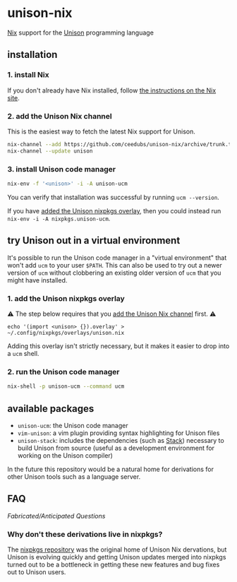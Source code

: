 # unison-nix

[Nix] support for the [Unison] programming language

## installation

### 1. install Nix

If you don't already have Nix installed, follow [the instructions on the Nix site](https://nixos.org/download.html).

### 2. add the Unison Nix channel

This is the easiest way to fetch the latest Nix support for Unison.

```sh
nix-channel --add https://github.com/ceedubs/unison-nix/archive/trunk.tar.gz unison
nix-channel --update unison
```

### 3. install Unison code manager

```sh
nix-env -f '<unison>' -i -A unison-ucm
```

You can verify that installation was successful by running `ucm --version`.

If you have [added the Unison nixpkgs overlay](#1.-add-the-unison-nixpkgs-overlay), then you could instead run `nix-env -i -A nixpkgs.unison-ucm`.

## try Unison out in a virtual environment

It's possible to run the Unison code manager in a "virtual environment" that won't add `ucm` to your user `$PATH`. This can also be used to try out a newer version of `ucm` without clobbering an existing older version of `ucm` that you might have installed.

### 1. add the Unison nixpkgs overlay


⚠️  The step below requires that you [add the Unison Nix channel](#2.-add-the-unison-nix-channel) first. ⚠️

```
echo '(import <unison> {}).overlay' > ~/.config/nixpkgs/overlays/unison.nix
```

Adding this overlay isn't strictly necessary, but it makes it easier to drop into a `ucm` shell.

### 2. run the Unison code manager

```sh
nix-shell -p unison-ucm --command ucm
```

## available packages

* `unison-ucm`: the Unison code manager
* `vim-unison`: a vim plugin providing syntax highlighting for Unison files
* `unison-stack`: includes the dependencies (such as [Stack]) necessary to build Unison from source (useful as a development environment for working on the Unison compiler)

In the future this repository would be a natural home for derivations for other Unison tools such as a language server.

## FAQ

*Fabricated/Anticipated Questions*

### Why don't these derivations live in nixpkgs?

The [nixpkgs repository][nixpkgs] was the original home of Unison Nix dervations, but Unison is evolving quickly and getting Unison updates merged into nixpkgs turned out to be a bottleneck in getting these new features and bug fixes out to Unison users.

[Nix]: https://nixos.org/
[nixpkgs]: https://github.com/nixos/nixpkgs
[Stack]: https://docs.haskellstack.org/en/stable/README/
[Unison]: https://www.unisonweb.org/
